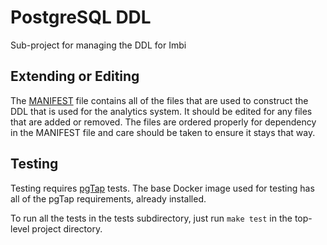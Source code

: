 # PostgreSQL DDL

Sub-project for managing the DDL for Imbi

Extending or Editing
--------------------
The [MANIFEST](MANIFEST) file contains all of the files that are used to construct
the DDL that is used for the analytics system. It should be edited for any files
that are added or removed. The files are ordered properly for dependency in the
MANIFEST file and care should be taken to ensure it stays that way.

Testing
-------
Testing requires [pgTap](https://pgtap.org)  tests. The base Docker image used
for testing has all of the pgTap requirements, already installed.

To run all the tests in the tests subdirectory, just run ``make test`` in the 
top-level project directory.
